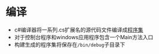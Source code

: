 # 编译

- c#编译器将一系列.cs扩展名的源代码文件编译成[程序集](csharp_programset.md)
- 对于控制台程序和windows应用程序包含一个Main方法入口
- 构建生成的程序集将保存在`/bin/debug`子目录下

